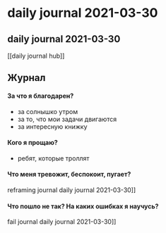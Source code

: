 # daily journal 2021-03-30

## daily journal 2021-03-30
[[daily journal hub]]


## Журнал
#### За что я благодарен?
- за солнышко утром
- за то, что мои задачи двигаются
- за интересную книжку

#### Кого я прощаю?
- ребят, которые троллят

#### Что меня тревожит, беспокоит, пугает?
reframing journal daily journal 2021-03-30]]


#### Что пошло не так? На каких ошибках я научусь?
fail journal daily journal 2021-03-30]]

